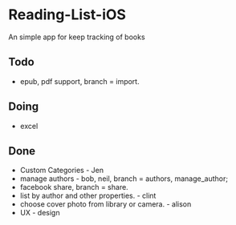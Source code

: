 # Reading-List-iOS
An simple app for keep tracking of books

## Todo
- epub, pdf support, branch = import.

## Doing

- excel

## Done
- Custom Categories - Jen
- manage authors - bob, neil, branch = authors, manage_author;
- facebook share, branch = share.
- list by author and other properties. - clint
- choose cover photo from library or camera. - alison
- UX - design
